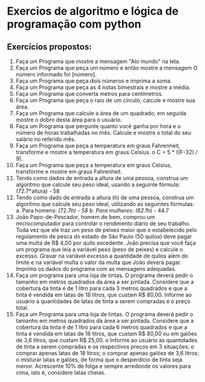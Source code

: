 # Exercios de algoritmo e lógica de programação com python

## Exercicios propostos:

1. Faça um Programa que mostre a mensagem "Alo mundo" na tela.
2. Faça um Programa que peça um número e então mostre a mensagem O número informado foi
[número].
3. Faça um Programa que peça dois números e imprima a soma.
4. Faça um Programa que peça as 4 notas bimestrais e mostre a média.
5. Faça um Programa que converta metros para centímetros.
6. Faça um Programa que peça o raio de um círculo, calcule e mostre sua área.
7. Faça um Programa que calcule a área de um quadrado, em seguida mostre o dobro desta área
para o usuário.
8. Faça um Programa que pergunte quanto você ganha por hora e o número de horas trabalhadas
no mês. Calcule e mostre o total do seu salário no referido mês.
9. Faça um Programa que peça a temperatura em graus Fahrenheit, transforme e mostre a
temperatura em graus Celsius.
o C = 5 * ((F-32) / 9).
10. Faça um Programa que peça a temperatura em graus Celsius, transforme e mostre em graus
Fahrenheit.
11. Tendo como dados de entrada a altura de uma pessoa, construa um algoritmo que calcule seu
peso ideal, usando a seguinte fórmula: (72.7*altura) - 58
12. Tendo como dado de entrada a altura (h) de uma pessoa, construa um algoritmo que calcule seu
peso ideal, utilizando as seguintes fórmulas:
a. Para homens: (72.7*h) - 58
b. Para mulheres: (62.1*h) - 44.7
13. João Papo-de-Pescador, homem de bem, comprou um microcomputador para controlar o
rendimento diário de seu trabalho. Toda vez que ele traz um peso de peixes maior que o
estabelecido pelo regulamento de pesca do estado de São Paulo (50 quilos) deve pagar uma
multa de R$ 4,00 por quilo excedente. João precisa que você faça um programa que leia a
variável peso (peso de peixes) e calcule o excesso. Gravar na variável excesso a quantidade
de quilos além do limite e na variável multa o valor da multa que João deverá pagar. Imprima
os dados do programa com as mensagens adequadas.
14. Faça um programa para uma loja de tintas. O programa deverá pedir o tamanho em metros
quadrados da área a ser pintada. Considere que a cobertura da tinta é de 1 litro para cada 3 metros
quadrados e que a tinta é vendida em latas de 18 litros, que custam R$ 80,00. Informe ao usuário
a quantidades de latas de tinta a serem compradas e o preço total.
15. Faça um Programa para uma loja de tintas. O programa deverá pedir o tamanho em metros
quadrados da área a ser pintada. Considere que a cobertura da tinta é de 1 litro para cada 6 metros
quadrados e que a tinta é vendida em latas de 18 litros, que custam R$ 80,00 ou em galões de 3,6
litros, que custam R$ 25,00.
o Informe ao usuário as quantidades de tinta a serem compradas e os respectivos preços
em 3 situações:
o comprar apenas latas de 18 litros;
o comprar apenas galões de 3,6 litros;
o misturar latas e galões, de forma que o desperdício de tinta seja menor. Acrescente 10%
de folga e sempre arredonde os valores para cima, isto é, considere latas cheias.
